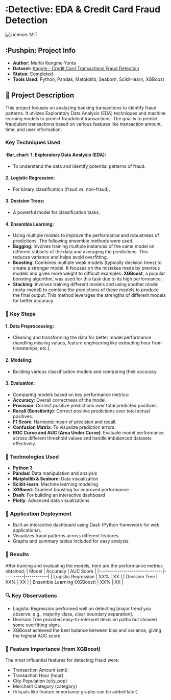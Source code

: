 # :Detective: EDA & Credit Card Fraud Detection
![License: MIT](https://img.shields.io/badge/License-MIT-yellow.svg)
## :Pushpin: Project Info
- **Author:** Merlin Kengmo Yonta
- **Dataset:** [Kaggle - Credit Card Transactions Fraud Detection](https://www.kaggle.com/datasets/kartik2112/fraud-detection/data)
- **Status:** Completed
- **Tools Used:** Python, Pandas, Matplotlib, Seaborn, Scikit-learn, XGBoost
## :memo: Project Description
This project focuses on analyzing banking transactions to identify fraud patterns. It utilizes Exploratory Data Analysis (EDA) techniques and machine learning models to predict fraudulent transactions. The goal is to predict fraudulent transactions based on various features like transaction amount, time, and user information.
### Key Techniques Used
#### :Bar_chart: 1. Exploratory Data Analysis (EDA): 
- To understand the data and identify potential patterns of fraud.
#### 2. Logistic Regression: 
- For binary classification (fraud vs. non-fraud).
#### 3. Decision Trees: 
- A powerful model for classification tasks.
#### 4. Ensemble Learning: 
- Using multiple models to improve the performance and robustness of predictions. The following ensemble methods were used:
- **Bagging**: Involves training multiple instances of the same model on different subsets of the data and averaging the predictions. This reduces variance and helps avoid overfitting.
- **Boosting**: Combines multiple weak models (typically decision trees) to create a stronger model. It focuses on the mistakes made by previous models and gives more weight to difficult examples. **XGBoost**, a popular boosting algorithm, was used for this task due to its high performance.
- **Stacking**: Involves training different models and using another model (meta-model) to combine the predictions of these models to produce the final output. This method leverages the strengths of different models for better accuracy.
### :key: Key Steps
#### 1. Data Preprocessing:
- Cleaning and transforming the data for better model performance (handling missing values, feature engineering like extracting hour from timestamps, etc.).
#### 2. Modeling: 
- Building various classification models and comparing their accuracy.
#### 3. Evaluation:
- Comparing models based on key performance metrics:
- **Accuracy**: Overall correctness of the model.
- **Precision**: Correct positive predictions over total predicted positives.
- **Recall (Sensitivity)**: Correct positive predictions over total actual positives.
- **F1 Score**: Harmonic mean of precision and recall.
- **Confusion Matrix**: To visualize prediction errors.
- **ROC Curve and AUC (Area Under Curve)**: Evaluate model performance across different threshold values and handle imbalanced datasets effectively.
### :toolbox: Technologies Used
- **Python 3**
- **Pandas**! Data manipulation and analysis
- **Matplotlib & Seaborn**: Data visualization
- **Scikit-learn**: Machine learning modeling
- **XGBoost**: Gradient boosting for improved performance
- **Dash**: For building an interactive dashboard
- **Plotly**: Advanced data visualizations
### :rocket: Application Deployment
- Built an interactive dashboard using Dash (Python framework for web applications).
- Visualizes fraud patterns across different features.
- Graphs and summary tables included for easy analysis.
### :dart: Results
After training and evaluating the models, here are the performance metrics obtained:
| Model                         | Accuracy | AUC Score |
|-------------------------------|----------|-----------|
| Logistic Regression           | XX%      | XX        |
| Decision Tree                 | XX%      | XX        |
| Ensemble Learning (XGBoost)   | XX%      | XX        |

### :mag: Key Observations
- Logistic Regression performed well on detecting [major trend you observe: e.g., majority class, clear boundary separation].
- Decision Tree provided easy-to-interpret decision paths but showed some overfitting signs.
- XGBoost achieved the best balance between bias and variance, giving the highest AUC score.

### :star2: Feature Importance (from XGBoost)
The most influential features for detecting fraud were:
- Transaction Amount (amt)
- Transaction Hour (hour)
- City Population (city_pop)
- Merchant Category (category)
- (Visuals like feature importance graphs can be added later)
